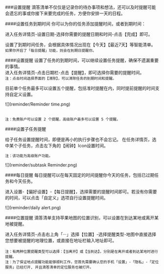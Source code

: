 ###设置提醒
滴答清单不仅仅是记录你的待办事项和想法，还可以及时提醒可能会遗忘的事或你接下来要完成的任务，方便你安排一天的日程。

####设置任务到期时间
你可以为你的任务添加提醒时间，或者到期时间：

进入任务详情页-设置日期-选择你需要的提醒日期和时间-点击【完成】即可。

设置了到期时间任务，会根据具体情况出现在【今天】【最近7天】等智能清单。
<br >`如果你开启了「每日提醒」功能，则会在到期日提醒你。`

####设置提醒
设置了任务的到期时间，可以继续设置任务提醒，确保不遗漏重要的事情。  
进入任务详情页-点击日期栏-点击【提醒】，即可选择你需要的提醒时间。
<br>`注：点击时间选择界面的【清除】，可以清除任务的到期时间和提醒。`

目前单个任务最多可以设置五个提醒，包括准时提醒在内，同时提前提醒的时间支持自定义设置。

![](reminder/Reminder time.png)

<br>`注：免费账户可以设置 2 个提醒，高级账户最多可以设置 5 个提醒。`

####设置子任务提醒

给子任务设置提醒时间，即便是再小的执行步骤也不会忘记。
在任务详情页，选中某个子任务，点击左下角的【闹钟】Icon设置时间。

`注：该功能为高级账户功能。`

![](reminder/subtask Reminder.png)

####每日提醒
每日提醒可以在每天固定的时间提醒你今天的任务，包括已过期任务和今天任务。

进入设置-【偏好设置】-【每日提醒】，选择需要的提醒时间即可。若没有你需要的时间，可以点击「自定义」选项自行设置提醒时间。

![](reminder/daily alert.png)

####位置提醒
滴答清单支持苹果地图的位置识别，可以设置在到达某地或离开某地被提醒。  

进入任务详情页-点击右上角「···」选择【位置】-选择提醒类型-地图中直接选择您想要被提醒的地理位置，或直接在地址栏输入地址即可。  
<br>`注：有两种位置提醒类型可以选择：【当离开】或【当到达】，分别是在离开或者到达某地时进行提醒。`  
`注：为了保证地点提醒功能能够顺利工作，您首先需要确认您的手机「设置」-「隐私」-「定位服务」已经打开, 并且滴答清单的定位服务也被打开。`  
